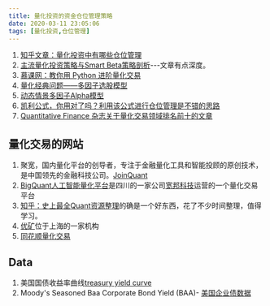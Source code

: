 ```yaml
---
title: 量化投资的资金仓位管理策略
date: 2020-03-11 23:05:06
tags: [量化投资,仓位管理]
---
```


1. [知乎文章：量化投资中有哪些仓位管理](https://www.zhihu.com/question/37913504/answer/707857767)
2. [主流量化投资策略与Smart Beta策略剖析](https://www.jianshu.com/p/7afdd2700ce9)---文章有点深度。
3. [慕课网：教你用 Python 进阶量化交易](https://www.imooc.com/read/13?mc_marking=eac701b9285ff17d6c6237fd509128f7&mc_channel=shouji)
4. [量化经典问题——多因子选股模型](https://blog.csdn.net/weixin_42219751/article/details/98197669)
5. [动态情景多因子Alpha模型](https://www.joinquant.com/view/community/detail/8ab44be934b049fb72a3e0881f922fde)
6. [凯利公式，你用对了吗？利用该公式进行仓位管理是不错的思路](https://www.joinquant.com/view/community/detail/469e185e2c1967938290223520a6eb9d)
7. [Quantitative Finance 杂志关于量化交易领域排名前十的文章](https://zhuanlan.zhihu.com/p/31799756)


## 量化交易的网站
1. 聚宽，国内量化平台的创导者，专注于金融量化工具和智能投顾的原创技术，是中国领先的金融科技公司。[JoinQuant](https://www.joinquant.com/)
2. [BigQuant人工智能量化平台](https://bigquant.com)是四川的一家公司[宽邦科技](https://bigai.cn)运营的一个量化交易平台
3. [知乎：史上最全Quant资源整理](https://zhuanlan.zhihu.com/p/26368398)的确是一个好东西，花了不少时间整理，值得学习。
4. [优矿](https://uqer.io/)位于上海的一家机构
5. [同花顺量化交易](http://quant.10jqka.com.cn/platform/html/home.html)

## Data
1. 美国国债收益率曲线[treasury yield curve](https://www.treasury.gov/resource-center/data-chart-center/interest-rates/Pages/TextView.aspx?data=yieldYear&year=2020)
2. Moody's Seasoned Baa Corporate Bond Yield (BAA)- [美国企业债数据](https://fred.stlouisfed.org/series/BAA)